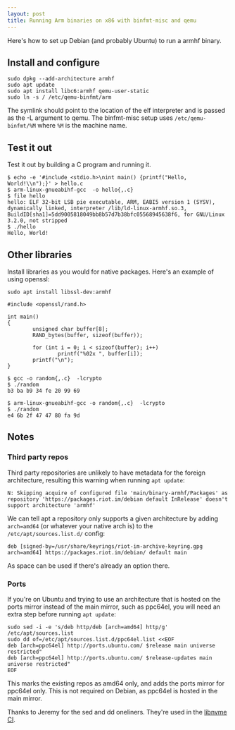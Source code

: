 ```yaml
---
layout: post
title: Running Arm binaries on x86 with binfmt-misc and qemu
---
```


Here's how to set up Debian (and probably Ubuntu) to run a armhf binary.

## Install and configure
```
sudo dpkg --add-architecture armhf
sudo apt update
sudo apt install libc6:armhf qemu-user-static
sudo ln -s / /etc/qemu-binfmt/arm
```

The symlink should point to the location of the elf interpreter and is passed
as the -L argument to qemu.  The binfmt-misc setup uses `/etc/qemu-binfmt/%M`
where `%M` is the machine name.

## Test it out

Test it out by building a C program and running it.

```
$ echo -e '#include <stdio.h>\nint main() {printf("Hello, World!\\n");}' > hello.c
$ arm-linux-gnueabihf-gcc  -o hello{,.c}
$ file hello
hello: ELF 32-bit LSB pie executable, ARM, EABI5 version 1 (SYSV), dynamically linked, interpreter /lib/ld-linux-armhf.so.3, BuildID[sha1]=5dd9005818049bb8b57d7b38bfc05568945638f6, for GNU/Linux 3.2.0, not stripped
$ ./hello
Hello, World!
```

## Other libraries

Install libraries as you would for native packages. Here's an example of using openssl:

```
sudo apt install libssl-dev:armhf
```
```
#include <openssl/rand.h>

int main()
{
        unsigned char buffer[8];
        RAND_bytes(buffer, sizeof(buffer));

        for (int i = 0; i < sizeof(buffer); i++)
                printf("%02x ", buffer[i]);
        printf("\n");
}
```
```
$ gcc -o random{,.c}  -lcrypto
$ ./random
b3 ba b9 34 fe 20 99 69
```
```
$ arm-linux-gnueabihf-gcc -o random{,.c}  -lcrypto
$ ./random
e4 6b 2f 47 47 80 fa 9d
```

## Notes

### Third party repos

Third party repositories are unlikely to have metadata for the foreign
architecture, resulting this warning when running `apt update`:

```
N: Skipping acquire of configured file 'main/binary-armhf/Packages' as repository 'https://packages.riot.im/debian default InRelease' doesn't support architecture 'armhf'
```

We can tell apt a repository only supports a given architecture by adding
`arch=amd64` (or whatever your native arch is) to the
`/etc/apt/sources.list.d/` config:

```
deb [signed-by=/usr/share/keyrings/riot-im-archive-keyring.gpg arch=amd64] https://packages.riot.im/debian/ default main
```

As space can be used if there's already an option there.

### Ports

If you're on Ubuntu and trying to use an architecture that is hosted on the
ports mirror instead of the main mirror, such as ppc64el, you will need an
extra step before running `apt update`:

```
sudo sed -i -e 's/deb http/deb [arch=amd64] http/g' /etc/apt/sources.list
sudo dd of=/etc/apt/sources.list.d/ppc64el.list <<EOF
deb [arch=ppc64el] http://ports.ubuntu.com/ $release main universe restricted"
deb [arch=ppc64el] http://ports.ubuntu.com/ $release-updates main universe restricted"
EOF
```

This marks the existing repos as amd64 only, and adds the ports mirror for
ppc64el only. This is not required on Debian, as ppc64el is hosted in the main
mirror.

Thanks to Jeremy for the sed and dd oneliners. They're used in the [libnvme CI](https://github.com/linux-nvme/libnvme/commit/eaa989057f296a9107d4a40f24565af068897214).
